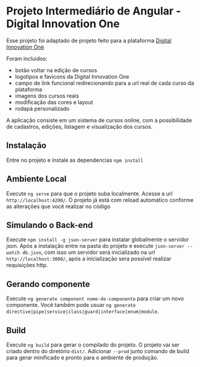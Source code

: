 # Projeto Intermediário de Angular - Digital Innovation One

Esse projeto foi adaptado de projeto feito para a plataforma [Digital Innovation One](https://digitalinnovation.one/)

Foram incluidos:
* botão voltar na edição de cursos
* logotipos e favicons da Digital Innovation One
* campo de link funcional redirecionando para a url real de cada curso da plataforma
* imagens dos cursos reais
* modificação das cores e layout
* rodapá personalizado

A aplicação consiste em um sistema de cursos online, com a possibilidade de cadastros, edições, listagem e visualização dos cursos.

## Instalação

 Entre no projeto e instale as dependencias `npm install`

## Ambiente Local

Execute `ng serve` para que o projeto suba localmente. Acesse a url `http://localhost:4200/`. O projeto já está com reload automático conforme as alterações que você realizar no código

## Simulando o Back-end

Execute `npm install -g json-server` para instalar globalmente o servidor json. Após a instalação entre na pasta do projeto e execute `json-server --watch db.json`, com isso um servidor será inicializado na url `http://localhost:3000/`, após a inicialização sera possível realizar requisições http.

## Gerando componente

Execute `ng generate component nome-do-componente` para criar um novo componente. Você também pode usuar `ng generate directive|pipe|service|class|guard|interface|enum|module`.

## Build

Execute `ng build` para gerar o compilado do projeto. O projeto vai ser criado dentro do diretório `dist/`. Adicionar `--prod` junto comando de build para gerar minificado e pronto para o ambiente de produção.

